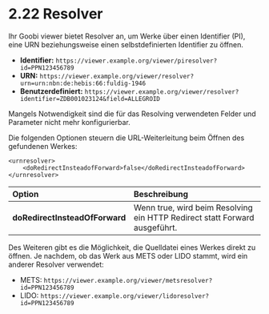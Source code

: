 # 2.22 Resolver

Ihr Goobi viewer bietet Resolver an, um Werke über einen Identifier \(PI\), eine URN beziehungsweise einen selbstdefinierten Identifier zu öffnen. 

* **Identifier:** `https://viewer.example.org/viewer/piresolver?id=PPN123456789`
* **URN:**  `https://viewer.example.org/viewer/resolver?urn=urn:nbn:de:hebis:66:fuldig-1946`
* **Benutzerdefiniert:** `https://viewer.example.org/viewer/resolver?identifier=ZDB001023124&field=ALLEGROID`

Mangels Notwendigkeit sind die für das Resolving verwendeten Felder und Parameter nicht mehr konfigurierbar.

Die folgenden Optionen steuern die URL-Weiterleitung beim Öffnen des gefundenen Werkes:

```markup
<urnresolver>
    <doRedirectInsteadofForward>false</doRedirectInsteadofForward>
</urnresolver>
```

| **Option** | Beschreibung |
| :--- | :--- |
| **doRedirectInsteadOfForward** | Wenn true, wird beim Resolving ein HTTP Redirect statt Forward ausgeführt. |

Des Weiteren gibt es die Möglichkeit, die Quelldatei eines Werkes direkt zu öffnen. Je nachdem, ob das Werk aus METS oder LIDO stammt, wird ein anderer Resolver verwendet:

* METS: `https://viewer.example.org/viewer/metsresolver?id=PPN123456789`
* LIDO: `https://viewer.example.org/viewer/lidoresolver?id=PPN123456789`

